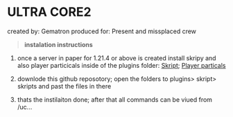 # ULTRA CORE2
created by: Gematron
produced for: Present and missplaced crew

> **instalation instructions**
1) once a server in paper for 1.21.4 or above is created install skripy and also player particicals inside of the plugins folder: [Skript](https://www.spigotmc.org/resources/skript.114544/); [Player particals](https://www.spigotmc.org/resources/playerparticles.40261/)

2) downlode this github reposotory; open the folders to plugins> skript> skripts and past the files in there

3) thats the instilaiton done; after that all commands can be viued from /uc...